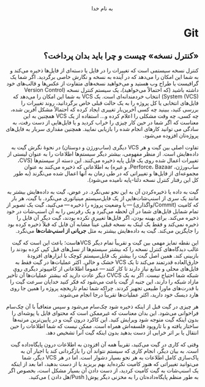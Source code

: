 <div dir=rtl align="center">
به نام خدا
</div>
<div dir=rtl align="rtl">
<h1> Git</h1>

<h2>«کنترل نسخه» چیست و چرا باید بدان پرداخت؟</h2>

کنترل نسخه سیستمی است که تغییرات را در فایل یا دسته‌ای از فایل‌ها ذخیره می‌کند و به شما این امکان را می‌دهد که در آینده به نسخه و نگارش خاصی برگردید.
اگر شما یک گرافیست یا طراح وب هستید و می‌خواهید نسخه‌های متفاوت از عکس‌ها و قالب‌های خود داشته باشید (که احتمالاً می‌خواهید)، یک سیستم کنترل نسخه (Version Control System (VCS)) انتخاب خردمندانه‌ای است. یک VCS به شما این امکان را می‌دهد که فایل‌های انتخابی یا کل پروژه را به یک حالت قبلی خاص برگردانید، روند تغییرات را بررسی کنید، ببینید چه کسی آخرین‌بار تغییری ایجاد کرده که احتمالاً مشکل آفرین شده، چه کسی، چه وقت مشکلی را اعلام کرده و…​ استفاده از یک VCS همچنین به این معناست که اگر شما در حین کار چیزی را خراب کردید و یا فایل‌هایی از دست رفت، به سادگی می توانید کارهای انجام شده را بازیابی نمایید. همچنین مقداری سربار به فایل‌های پروژه‌تان افزوده می‌شود.

تفاوت اصلی بین گیت و هر VCS دیگری (ساب‌ورژن و دوستان) در نحوهٔ نگرش گیت به داده‌هایش است. از منظر مفهومی، بیشتر دیگر سیستم‌ها اطلاعات را به عنوان لیستی از تغییرات اعمال شده روی یک فایل پایه ذخیره می‌کنند. این دسته از سیستم‌ها (CVS، ساب‌ورژن، Perforce، Bazaar، و غیره) به اطلاعاتی که ذخیره می‌کنند به عنوان مجموعه‌ای از فایل‌ها و تغییراتی که در طی زمان به آنها اعمال شده می‌نگرند (به طور کل این رفتار کنترل نسخه دلتا-پایه نامیده می‌شود).

گیت به داده یا ذخیره‌کردن آن به این نحو نمی‌نگرد. در عوض، گیت به داده‌هایش بیشتر به مانند یک سری از اسنپ‌شات‌هایی از یک فایل‌سیستم مینیاتوری می‌نگرد. با گیت، هر بار که کامیت (Commit/واگذاری) — یا وضعیت پروژه را ذخیره — می‌کنید، گیت یک تصویر از تمام شمایل فایل‌های شما در آن لحظه می‌گیرد و یک رفرنس را به آن اسنپ‌شات در خود ذخیره می‌کند. برای بهینه بودن، اگر فایل‌ها تغییری نکرده بودند، گیت دیگر آن فایل را ذخیره نمی‌کند و فقط یک لینک به نسخه قبلی عیناً مشابه آن فایل که قبلاً ذخیره کرده بود را جایگزین می‌کند. گیت به داده‌هایش بیشتر به مثل **جریانی از اسنپ‌شات‌ها** می‌نگرد.

این نقطه تمایز مهمی بین گیت و تقریباً تمام دیگر VCSهاست؛ باعث این است که گیت غالب دیدگاه‌های کنترل نسخه را که بیشتر سیستم‌ها از نسل‌های قبل کپی کرده بودند را بازبینی کند. همین اصل گیت را بیشتر یک فایل‌سیستم کوچک با ابزارهای افزودهٔ خارق‌العاده قدرتمند می‌کند تا یک VCS خشک و خالی. اکثر عملیات‌ها در گیت فقط به فایل‌های محلی و منابع نیاز دارند تا کار کنند — عموماً اطلاعاتی از کامپیوتر دیگری روی شبکه شما احتیاج نیست. اگر به یک CVCS دیگر عادت دارید که بیشتر عملیات‌ها آن تأخیر مازاد شبکه را دارند، این جنبه از گیت باعث می‌شود که فکر کنید خدایان سرعت گیت را با قدرت‌های ماورا طبیعی تجهیز کردند. چراکه شما تمام تاریخچه پروژه را همین جا روی هارد ‌دیسک خود دارید، اکثر عملیات‌ها تقریباً درجا انجام می‌شوند.

هر چیزی در گیت قبل از اینکه ذخیره شود چک‌سام می‌شود و سپس متعاقباً با آن چک‌سام فراخوانی می‌شود. این بدان معناست که غیرممکن است که محتوای فایل یا پوشه‌ای را بدون اینکه گیت متوجه شود ویرایش کنید. این کاکرد درون گیت و در پایین‌ترین مرتبه‌ها ساختار یافته و با تاروپود فلسفه‌اش همراه است. ممکن نیست که شما اطلاعات را حین انتقال یا بر اثر خرابی از دست بدهید بدون اینکه گیت آنرا تشخیص دهد.

وقتی که کاری در گیت می‌کنید، تقریباً همه آن افزودن به اطلاعات درون پایگاه‌داده گیت است. به بیان دیگر، انجام کاری که سیستم نتواند آن را بازگردانی کند یا اجبار آن به پاک‌سازی کامل اطلاعات به هر نحو بسیار دشوار است. اما در هر VCS دیگر، شما می‌توانید تغییراتی که هنوز کامیت نکرده‌اید بهم بریزید یا از دست بدهید، اما بعد از اینکه یک اسنپ‌شات به گیت کامیت کردید، از دست دادن آن بسیار مشکل است، بخصوص اگر به طور منظم پایگاه‌داده‌تان را به مخزنی دیگر پوش( Push/هل دادن ) می‌کنید.
</div>
